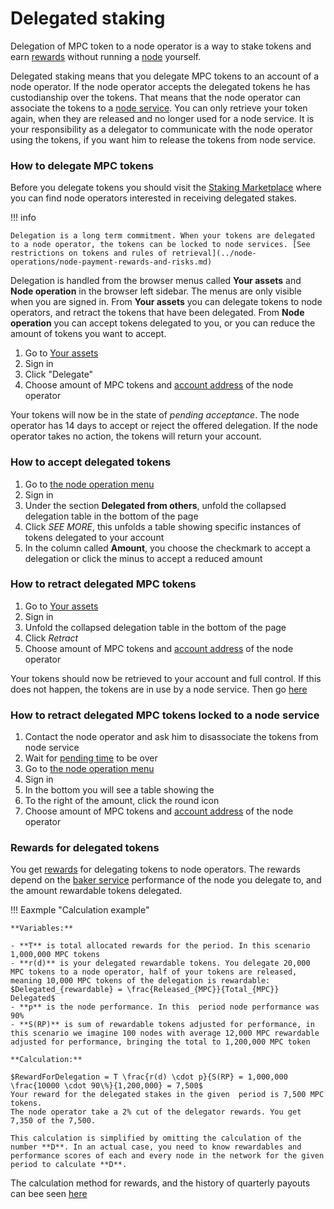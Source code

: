 # Delegated staking

Delegation of MPC token to a node operator is a way to stake tokens and earn [rewards](https://gitlab.com/partisiablockchain/node-operators-rewards/-/tree/main?ref_type=heads) without running
a [node](../pbc-fundamentals/dictionary.md#node) yourself.

Delegated staking means that you delegate MPC tokens to an account of a node operator. If the node operator accepts the
delegated tokens he has custodianship over the tokens. That means that the node operator can associate the tokens to
a [node service](../node-operations/start-running-a-node.md#which-node-should-you-run). You can only retrieve your token again,
when they are released and no longer used for a node service. It is your responsibility as a delegator to communicate with the
node operator using the tokens, if you want him to release the tokens from node service.  

### How to delegate MPC tokens

Before you delegate tokens you should visit the [Staking Marketplace](https://discord.com/channels/819902335567265792/1075334307821920337)  where you can find node operators interested in receiving delegated stakes.

!!! info 

    Delegation is a long term commitment. When your tokens are delegated to a node operator, the tokens can be locked to node services. [See restrictions on tokens and rules of retrieval](../node-operations/node-payment-rewards-and-risks.md)

Delegation is handled from the browser menus called **Your assets** and **Node operation** in the browser left sidebar.
The menus are only visible when you are signed in. From **Your assets** you can delegate tokens to node operators, and
retract the tokens that have been delegated. From **Node operation** you can accept tokens delegated to you, or you can
reduce the amount of tokens you want to accept.

1. Go to [Your assets](https://browser.partisiablockchain.com/assets)   
2. Sign in
3. Click "Delegate"   
4. Choose amount of MPC tokens and [account address](../pbc-fundamentals/dictionary.md#address) of the node operator
   
Your tokens will now be in the state of _pending acceptance_. The node operator has 14 days to accept or reject the offered delegation. If the node operator takes no action, the tokens will return your account.

### How to accept delegated tokens

1. Go to [the node operation menu](https://browser.partisiablockchain.com/node-operation)
2. Sign in
3. Under the section **Delegated from others**, unfold the collapsed delegation table in the bottom of the page
4. Click _SEE MORE_, this unfolds a table showing specific instances of tokens delegated to your account
5. In the column called **Amount**, you choose the checkmark to accept a delegation or click the minus to accept a reduced amount

### How to retract delegated MPC tokens

1. Go to [Your assets](https://browser.partisiablockchain.com/assets)
2. Sign in
3. Unfold the collapsed delegation table in the bottom of the page
4. Click _Retract_
5. Choose amount of MPC tokens and [account address](../pbc-fundamentals/dictionary.md#address) of the node operator

Your tokens should now be retrieved to your account and full control. If this does not happen, the tokens are in use by a node service. Then go [here](#how-to-retract-delegated-mpc-tokens-locked-to-a-node-service)

### How to retract delegated MPC tokens locked to a node service

1. Contact the node operator and ask him to disassociate the tokens from node service   
2. Wait for [pending time](../node-operations/node-payment-rewards-and-risks.md) to be over
3. Go to [the node operation menu](https://browser.partisiablockchain.com/node-operation)
4. Sign in
5. In the bottom you will see a table showing the
6. To the right of the amount, click the round icon
7. Choose amount of MPC tokens and [account address](../pbc-fundamentals/dictionary.md#address) of the node operator

### Rewards for delegated tokens

You get [rewards](https://gitlab.com/partisiablockchain/node-operators-rewards/-/tree/main?ref_type=heads) for
delegating tokens to node operators. The rewards depend on
the [baker service](../node-operations/node-payment-rewards-and-risks.md#how-different-node-services-earn-fees-and-rewards)
performance of the node you delegate to, and the amount rewardable tokens delegated.

!!! Eaxmple "Calculation example"

    **Variables:**

    - **T** is total allocated rewards for the period. In this scenario 1,000,000 MPC tokens   
    - **r(d)** is your delegated rewardable tokens. You delegate 20,000 MPC tokens to a node operator, half of your tokens are released, meaning 10,000 MPC tokens of the delegation is rewardable: $Delegated_{rewardable} = \frac{Released_{MPC}}{Total_{MPC}} Delegated$   
    - **p** is the node performance. In this  period node performance was 90%   
    - **S(RP)** is sum of rewardable tokens adjusted for performance, in this scenario we imagine 100 nodes with average 12,000 MPC rewardable adjusted for performance, bringing the total to 1,200,000 MPC token    

    **Calculation:**  

    $RewardForDelegation = T \frac{r(d) \cdot p}{S(RP} = 1,000,000 \frac{10000 \cdot 90\%}{1,200,000} = 7,500$   
    Your reward for the delegated stakes in the given  period is 7,500 MPC tokens.
    The node operator take a 2% cut of the delegator rewards. You get 7,350 of the 7,500.

    This calculation is simplified by omitting the calculation of the number **D**. In an actual case, you need to know rewardables and performance scores of each and every node in the network for the given period to calculate **D**. 

The calculation method for rewards, and the history of quarterly payouts can bee seen [here](https://gitlab.com/partisiablockchain/node-operators-rewards/-/blob/main/mainnet/README.md#computing-rewards)
